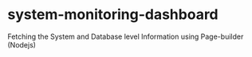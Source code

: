 # system-monitoring-dashboard
Fetching the System and Database level Information using Page-builder (Nodejs)
